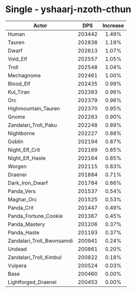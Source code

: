 # Single - yshaarj-nzoth-cthun
| Actor | DPS | Increase |
|---|:---:|:---:|
|Human|203442|1.49%|
|Tauren|202838|1.19%|
|Dwarf|202613|1.07%|
|Void_Elf|202557|1.05%|
|Troll|202548|1.04%|
|Mechagnome|202461|1.00%|
|Blood_Elf|202435|0.99%|
|Kul_Tiran|202383|0.96%|
|Orc|202379|0.96%|
|Highmountain_Tauren|202370|0.95%|
|Gnome|202263|0.90%|
|Zandalari_Troll_Paku|202248|0.89%|
|Nightborne|202227|0.88%|
|Goblin|202194|0.87%|
|Night_Elf_Crit|202169|0.85%|
|Night_Elf_Haste|202164|0.85%|
|Worgen|202115|0.83%|
|Draenei|201884|0.71%|
|Dark_Iron_Dwarf|201784|0.66%|
|Panda_Vers|201537|0.54%|
|Maghar_Orc|201525|0.53%|
|Panda_Crit|201447|0.49%|
|Panda_Fortune_Cookie|201367|0.45%|
|Panda_Mastery|201206|0.37%|
|Panda_Haste|201193|0.37%|
|Zandalari_Troll_Bwonsamdi|200941|0.24%|
|Undead|200861|0.20%|
|Zandalari_Troll_Kimbul|200822|0.18%|
|Vulpera|200524|0.03%|
|Base|200460|0.00%|
|Lightforged_Draenei|200453|0.00%|
